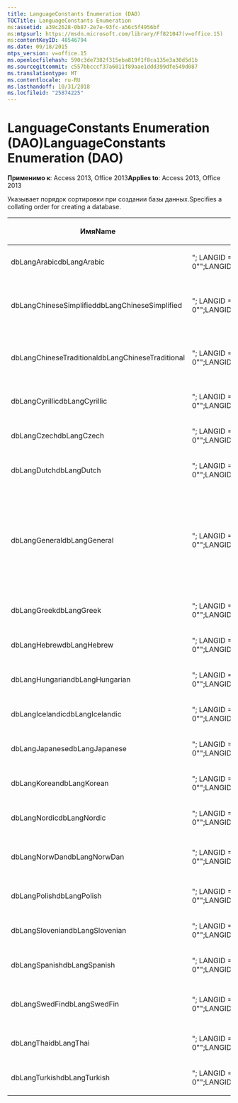 ```yaml
---
title: LanguageConstants Enumeration (DAO)
TOCTitle: LanguageConstants Enumeration
ms:assetid: a39c2628-0b87-2e7e-93fc-a56c5f4956bf
ms:mtpsurl: https://msdn.microsoft.com/library/Ff821047(v=office.15)
ms:contentKeyID: 48546794
ms.date: 09/18/2015
mtps_version: v=office.15
ms.openlocfilehash: 590c3de7382f315eba819f1f8ca135e3a30d5d1b
ms.sourcegitcommit: c557bbcccf37a6011f89aae1ddd399dfe549d087
ms.translationtype: MT
ms.contentlocale: ru-RU
ms.lasthandoff: 10/31/2018
ms.locfileid: "25874225"
---
```

# <a name="languageconstants-enumeration-dao"></a><span data-ttu-id="cef66-102">LanguageConstants Enumeration (DAO)</span><span class="sxs-lookup"><span data-stu-id="cef66-102">LanguageConstants Enumeration (DAO)</span></span>


<span data-ttu-id="cef66-103">**Применимо к**: Access 2013, Office 2013</span><span class="sxs-lookup"><span data-stu-id="cef66-103">**Applies to**: Access 2013, Office 2013</span></span>

<span data-ttu-id="cef66-104">Указывает порядок сортировки при создании базы данных.</span><span class="sxs-lookup"><span data-stu-id="cef66-104">Specifies a collating order for creating a database.</span></span>

<table>
<colgroup>
<col style="width: 33%" />
<col style="width: 33%" />
<col style="width: 33%" />
</colgroup>
<thead>
<tr class="header">
<th><p><span data-ttu-id="cef66-105">Имя</span><span class="sxs-lookup"><span data-stu-id="cef66-105">Name</span></span></p></th>
<th><p><span data-ttu-id="cef66-106">Значение</span><span class="sxs-lookup"><span data-stu-id="cef66-106">Value</span></span></p></th>
<th><p><span data-ttu-id="cef66-107">Описание</span><span class="sxs-lookup"><span data-stu-id="cef66-107">Description</span></span></p></th>
</tr>
</thead>
<tbody>
<tr class="odd">
<td><p><span data-ttu-id="cef66-108">dbLangArabic</span><span class="sxs-lookup"><span data-stu-id="cef66-108">dbLangArabic</span></span></p></td>
<td><p><span data-ttu-id="cef66-109">&quot;; LANGID = 0X0401; CP = 1256; СТРАНА = 0&quot;</span><span class="sxs-lookup"><span data-stu-id="cef66-109">&quot;;LANGID=0x0401;CP=1256;COUNTRY=0&quot;</span></span></p></td>
<td><p><span data-ttu-id="cef66-110">арабский;</span><span class="sxs-lookup"><span data-stu-id="cef66-110">Arabic</span></span></p></td>
</tr>
<tr class="even">
<td><p><span data-ttu-id="cef66-111">dbLangChineseSimplified</span><span class="sxs-lookup"><span data-stu-id="cef66-111">dbLangChineseSimplified</span></span></p></td>
<td><p><span data-ttu-id="cef66-112">&quot;; LANGID = 0X0804; CP = 936; СТРАНА = 0&quot;</span><span class="sxs-lookup"><span data-stu-id="cef66-112">&quot;;LANGID=0x0804;CP=936;COUNTRY=0&quot;</span></span></p></td>
<td><p><span data-ttu-id="cef66-113">Китайский (упрощенное письмо)</span><span class="sxs-lookup"><span data-stu-id="cef66-113">Simplified Chinese</span></span></p></td>
</tr>
<tr class="odd">
<td><p><span data-ttu-id="cef66-114">dbLangChineseTraditional</span><span class="sxs-lookup"><span data-stu-id="cef66-114">dbLangChineseTraditional</span></span></p></td>
<td><p><span data-ttu-id="cef66-115">&quot;; LANGID = 0X0404; CP = 950; СТРАНА = 0&quot;</span><span class="sxs-lookup"><span data-stu-id="cef66-115">&quot;;LANGID=0x0404;CP=950;COUNTRY=0&quot;</span></span></p></td>
<td><p><span data-ttu-id="cef66-116">Китайский (традиционное письмо)</span><span class="sxs-lookup"><span data-stu-id="cef66-116">Traditional Chinese</span></span></p></td>
</tr>
<tr class="even">
<td><p><span data-ttu-id="cef66-117">dbLangCyrillic</span><span class="sxs-lookup"><span data-stu-id="cef66-117">dbLangCyrillic</span></span></p></td>
<td><p><span data-ttu-id="cef66-118">&quot;; LANGID = 0X0419; CP = 1251; СТРАНА = 0&quot;</span><span class="sxs-lookup"><span data-stu-id="cef66-118">&quot;;LANGID=0x0419;CP=1251;COUNTRY=0&quot;</span></span></p></td>
<td><p><span data-ttu-id="cef66-119">русский;</span><span class="sxs-lookup"><span data-stu-id="cef66-119">Russian</span></span></p></td>
</tr>
<tr class="odd">
<td><p><span data-ttu-id="cef66-120">dbLangCzech</span><span class="sxs-lookup"><span data-stu-id="cef66-120">dbLangCzech</span></span></p></td>
<td><p><span data-ttu-id="cef66-121">&quot;; LANGID = 0X0405; CP = 1250; СТРАНА = 0&quot;</span><span class="sxs-lookup"><span data-stu-id="cef66-121">&quot;;LANGID=0x0405;CP=1250;COUNTRY=0&quot;</span></span></p></td>
<td><p><span data-ttu-id="cef66-122">чешский;</span><span class="sxs-lookup"><span data-stu-id="cef66-122">Czech</span></span></p></td>
</tr>
<tr class="even">
<td><p><span data-ttu-id="cef66-123">dbLangDutch</span><span class="sxs-lookup"><span data-stu-id="cef66-123">dbLangDutch</span></span></p></td>
<td><p><span data-ttu-id="cef66-124">&quot;; LANGID = 0X0413; CP = 1252; СТРАНА = 0&quot;</span><span class="sxs-lookup"><span data-stu-id="cef66-124">&quot;;LANGID=0x0413;CP=1252;COUNTRY=0&quot;</span></span></p></td>
<td><p><span data-ttu-id="cef66-125">голландский;</span><span class="sxs-lookup"><span data-stu-id="cef66-125">Dutch</span></span></p></td>
</tr>
<tr class="odd">
<td><p><span data-ttu-id="cef66-126">dbLangGeneral</span><span class="sxs-lookup"><span data-stu-id="cef66-126">dbLangGeneral</span></span></p></td>
<td><p><span data-ttu-id="cef66-127">&quot;; LANGID = 0X0409; CP = 1252; СТРАНА = 0&quot;</span><span class="sxs-lookup"><span data-stu-id="cef66-127">&quot;;LANGID=0x0409;CP=1252;COUNTRY=0&quot;</span></span></p></td>
<td><p><span data-ttu-id="cef66-128">Английский, немецкий, французский, португальский, итальянский и современных испанский</span><span class="sxs-lookup"><span data-stu-id="cef66-128">English, German, French, Portuguese, Italian, and Modern Spanish</span></span></p></td>
</tr>
<tr class="even">
<td><p><span data-ttu-id="cef66-129">dbLangGreek</span><span class="sxs-lookup"><span data-stu-id="cef66-129">dbLangGreek</span></span></p></td>
<td><p><span data-ttu-id="cef66-130">&quot;; LANGID = 0X0408; CP = 1253; СТРАНА = 0&quot;</span><span class="sxs-lookup"><span data-stu-id="cef66-130">&quot;;LANGID=0x0408;CP=1253;COUNTRY=0&quot;</span></span></p></td>
<td><p><span data-ttu-id="cef66-131">греческий;</span><span class="sxs-lookup"><span data-stu-id="cef66-131">Greek</span></span></p></td>
</tr>
<tr class="odd">
<td><p><span data-ttu-id="cef66-132">dbLangHebrew</span><span class="sxs-lookup"><span data-stu-id="cef66-132">dbLangHebrew</span></span></p></td>
<td><p><span data-ttu-id="cef66-133">&quot;; LANGID = 0X040D; CP = 1255; СТРАНА = 0&quot;</span><span class="sxs-lookup"><span data-stu-id="cef66-133">&quot;;LANGID=0x040D;CP=1255;COUNTRY=0&quot;</span></span></p></td>
<td><p><span data-ttu-id="cef66-134">иврит;</span><span class="sxs-lookup"><span data-stu-id="cef66-134">Hebrew</span></span></p></td>
</tr>
<tr class="even">
<td><p><span data-ttu-id="cef66-135">dbLangHungarian</span><span class="sxs-lookup"><span data-stu-id="cef66-135">dbLangHungarian</span></span></p></td>
<td><p><span data-ttu-id="cef66-136">&quot;; LANGID = 0X040E; CP = 1250; СТРАНА = 0&quot;</span><span class="sxs-lookup"><span data-stu-id="cef66-136">&quot;;LANGID=0x040E;CP=1250;COUNTRY=0&quot;</span></span></p></td>
<td><p><span data-ttu-id="cef66-137">венгерский;</span><span class="sxs-lookup"><span data-stu-id="cef66-137">Hungarian</span></span></p></td>
</tr>
<tr class="odd">
<td><p><span data-ttu-id="cef66-138">dbLangIcelandic</span><span class="sxs-lookup"><span data-stu-id="cef66-138">dbLangIcelandic</span></span></p></td>
<td><p><span data-ttu-id="cef66-139">&quot;; LANGID = 0X040F; CP = 1252; СТРАНА = 0&quot;</span><span class="sxs-lookup"><span data-stu-id="cef66-139">&quot;;LANGID=0x040F;CP=1252;COUNTRY=0&quot;</span></span></p></td>
<td><p><span data-ttu-id="cef66-140">Исландский</span><span class="sxs-lookup"><span data-stu-id="cef66-140">Icelandic</span></span></p></td>
</tr>
<tr class="even">
<td><p><span data-ttu-id="cef66-141">dbLangJapanese</span><span class="sxs-lookup"><span data-stu-id="cef66-141">dbLangJapanese</span></span></p></td>
<td><p><span data-ttu-id="cef66-142">&quot;; LANGID = 0X0411; CP = 932; СТРАНА = 0&quot;</span><span class="sxs-lookup"><span data-stu-id="cef66-142">&quot;;LANGID=0x0411;CP=932;COUNTRY=0&quot;</span></span></p></td>
<td><p><span data-ttu-id="cef66-143">японский;</span><span class="sxs-lookup"><span data-stu-id="cef66-143">Japanese</span></span></p></td>
</tr>
<tr class="odd">
<td><p><span data-ttu-id="cef66-144">dbLangKorean</span><span class="sxs-lookup"><span data-stu-id="cef66-144">dbLangKorean</span></span></p></td>
<td><p><span data-ttu-id="cef66-145">&quot;; LANGID = 0X0412; CP = 949; СТРАНА = 0&quot;</span><span class="sxs-lookup"><span data-stu-id="cef66-145">&quot;;LANGID=0x0412;CP=949;COUNTRY=0&quot;</span></span></p></td>
<td><p><span data-ttu-id="cef66-146">корейский;</span><span class="sxs-lookup"><span data-stu-id="cef66-146">Korean</span></span></p></td>
</tr>
<tr class="even">
<td><p><span data-ttu-id="cef66-147">dbLangNordic</span><span class="sxs-lookup"><span data-stu-id="cef66-147">dbLangNordic</span></span></p></td>
<td><p><span data-ttu-id="cef66-148">&quot;; LANGID = 0X041D; CP = 1252; СТРАНА = 0&quot;</span><span class="sxs-lookup"><span data-stu-id="cef66-148">&quot;;LANGID=0x041D;CP=1252;COUNTRY=0&quot;</span></span></p></td>
<td><p><span data-ttu-id="cef66-149">Скандинавские</span><span class="sxs-lookup"><span data-stu-id="cef66-149">Nordic</span></span></p></td>
</tr>
<tr class="odd">
<td><p><span data-ttu-id="cef66-150">dbLangNorwDan</span><span class="sxs-lookup"><span data-stu-id="cef66-150">dbLangNorwDan</span></span></p></td>
<td><p><span data-ttu-id="cef66-151">&quot;; LANGID = 0X0406; CP = 1252; СТРАНА = 0&quot;</span><span class="sxs-lookup"><span data-stu-id="cef66-151">&quot;;LANGID=0x0406;CP=1252;COUNTRY=0&quot;</span></span></p></td>
<td><p><span data-ttu-id="cef66-152">Датский и норвежский</span><span class="sxs-lookup"><span data-stu-id="cef66-152">Norwegian and Danish</span></span></p></td>
</tr>
<tr class="even">
<td><p><span data-ttu-id="cef66-153">dbLangPolish</span><span class="sxs-lookup"><span data-stu-id="cef66-153">dbLangPolish</span></span></p></td>
<td><p><span data-ttu-id="cef66-154">&quot;; LANGID = 0X0415; CP = 1250; СТРАНА = 0&quot;</span><span class="sxs-lookup"><span data-stu-id="cef66-154">&quot;;LANGID=0x0415;CP=1250;COUNTRY=0&quot;</span></span></p></td>
<td><p><span data-ttu-id="cef66-155">польский;</span><span class="sxs-lookup"><span data-stu-id="cef66-155">Polish</span></span></p></td>
</tr>
<tr class="odd">
<td><p><span data-ttu-id="cef66-156">dbLangSlovenian</span><span class="sxs-lookup"><span data-stu-id="cef66-156">dbLangSlovenian</span></span></p></td>
<td><p><span data-ttu-id="cef66-157">&quot;; LANGID = 0X0424; CP = 1250; СТРАНА = 0&quot;</span><span class="sxs-lookup"><span data-stu-id="cef66-157">&quot;;LANGID=0x0424;CP=1250;COUNTRY=0&quot;</span></span></p></td>
<td><p><span data-ttu-id="cef66-158">словенский;</span><span class="sxs-lookup"><span data-stu-id="cef66-158">Slovenian</span></span></p></td>
</tr>
<tr class="even">
<td><p><span data-ttu-id="cef66-159">dbLangSpanish</span><span class="sxs-lookup"><span data-stu-id="cef66-159">dbLangSpanish</span></span></p></td>
<td><p><span data-ttu-id="cef66-160">&quot;; LANGID = 0X040A; CP = 1252; СТРАНА = 0&quot;</span><span class="sxs-lookup"><span data-stu-id="cef66-160">&quot;;LANGID=0x040A;CP=1252;COUNTRY=0&quot;</span></span></p></td>
<td><p><span data-ttu-id="cef66-161">испанский;</span><span class="sxs-lookup"><span data-stu-id="cef66-161">Spanish</span></span></p></td>
</tr>
<tr class="odd">
<td><p><span data-ttu-id="cef66-162">dbLangSwedFin</span><span class="sxs-lookup"><span data-stu-id="cef66-162">dbLangSwedFin</span></span></p></td>
<td><p><span data-ttu-id="cef66-163">&quot;; LANGID = 0X041D; CP = 1252; СТРАНА = 0&quot;</span><span class="sxs-lookup"><span data-stu-id="cef66-163">&quot;;LANGID=0x041D;CP=1252;COUNTRY=0&quot;</span></span></p></td>
<td><p><span data-ttu-id="cef66-164">Финский и шведский</span><span class="sxs-lookup"><span data-stu-id="cef66-164">Swedish and Finnish</span></span></p></td>
</tr>
<tr class="even">
<td><p><span data-ttu-id="cef66-165">dbLangThai</span><span class="sxs-lookup"><span data-stu-id="cef66-165">dbLangThai</span></span></p></td>
<td><p><span data-ttu-id="cef66-166">&quot;; LANGID = 0X041E; CP = 874; СТРАНА = 0&quot;</span><span class="sxs-lookup"><span data-stu-id="cef66-166">&quot;;LANGID=0x041E;CP=874;COUNTRY=0&quot;</span></span></p></td>
<td><p><span data-ttu-id="cef66-167">тайский;</span><span class="sxs-lookup"><span data-stu-id="cef66-167">Thai</span></span></p></td>
</tr>
<tr class="odd">
<td><p><span data-ttu-id="cef66-168">dbLangTurkish</span><span class="sxs-lookup"><span data-stu-id="cef66-168">dbLangTurkish</span></span></p></td>
<td><p><span data-ttu-id="cef66-169">&quot;; LANGID = 0X041F; CP = 1254; СТРАНА = 0&quot;</span><span class="sxs-lookup"><span data-stu-id="cef66-169">&quot;;LANGID=0x041F;CP=1254;COUNTRY=0&quot;</span></span></p></td>
<td><p><span data-ttu-id="cef66-170">турецкий;</span><span class="sxs-lookup"><span data-stu-id="cef66-170">Turkish</span></span></p></td>
</tr>
</tbody>
</table>

